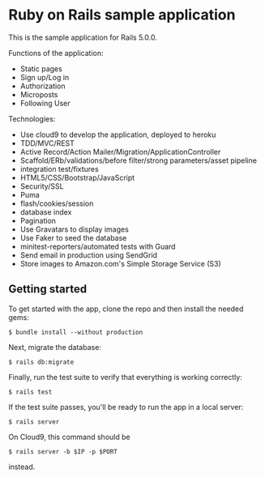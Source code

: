 # Ruby on Rails sample application

This is the sample application for Rails 5.0.0.

Functions of the application:
- Static pages
- Sign up/Log in
- Authorization
- Microposts
- Following User

Technologies:

- Use cloud9 to develop the application, deployed to heroku
- TDD/MVC/REST
- Active Record/Action Mailer/Migration/ApplicationController
- Scaffold/ERb/validations/before filter/strong parameters/asset pipeline
- integration test/fixtures
- HTML5/CSS/Bootstrap/JavaScript
- Security/SSL
- Puma
- flash/cookies/session
- database index
- Pagination
- Use Gravatars to display images
- Use Faker to seed the database
- minitest-reporters/automated tests with Guard
- Send email in production using SendGrid
- Store images to Amazon.com's Simple Storage Service (S3)

## Getting started

To get started with the app, clone the repo and then install the needed gems:

```
$ bundle install --without production
```

Next, migrate the database:

```
$ rails db:migrate
```

Finally, run the test suite to verify that everything is working correctly:

```
$ rails test
```

If the test suite passes, you'll be ready to run the app in a local server:

```
$ rails server
```

On Cloud9, this command should be

```
$ rails server -b $IP -p $PORT
```

instead.

